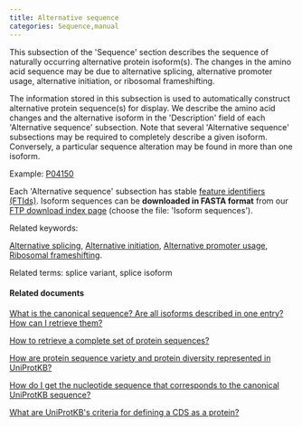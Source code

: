 ```yaml
---
title: Alternative sequence
categories: Sequence,manual
---
```


This subsection of the 'Sequence' section describes the sequence of naturally occurring alternative protein isoform(s). The changes in the amino acid sequence may be due to alternative splicing, alternative promoter usage, alternative initiation, or ribosomal frameshifting.

The information stored in this subsection is used to automatically construct alternative protein sequence(s) for display. We describe the amino acid changes and the alternative isoform in the 'Description' field of each 'Alternative sequence' subsection. Note that several 'Alternative sequence' subsections may be required to completely describe a given isoform. Conversely, a particular sequence alteration may be found in more than one isoform.

Example: [P04150](http://www.uniprot.org/uniprot/P04150#sequences)

Each 'Alternative sequence' subsection has stable [feature identifiers (FTIds)](http://www.uniprot.org/help/sequence%5Fannotation#annotation%5Fid). Isoform sequences can be **downloaded in FASTA format** from our [FTP download index page](http://www.uniprot.org/downloads) (choose the file: 'Isoform sequences').

Related keywords:

[Alternative splicing](http://www.uniprot.org/keywords/25), [Alternative initiation](http://www.uniprot.org/keywords/24), [Alternative promoter usage](http://www.uniprot.org/keywords/877), [Ribosomal frameshifting](http://www.uniprot.org/keywords/688).

Related terms: splice variant, splice isoform

#### Related documents

[What is the canonical sequence? Are all isoforms described in one entry? How can I retrieve them?](http://www.uniprot.org/faq/30)

[How to retrieve a complete set of protein sequences?](http://www.uniprot.org/faq/38)

[How are protein sequence variety and protein diversity represented in UniProtKB?](http://www.uniprot.org/faq/21)

[How do I get the nucleotide sequence that corresponds to the canonical UniProtKB sequence?](http://www.uniprot.org/faq/35)

[What are UniProtKB's criteria for defining a CDS as a protein?](http://www.uniprot.org/faq/25)